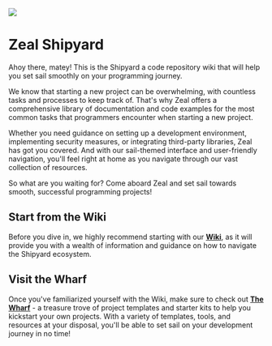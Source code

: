 ![](https://drive.google.com/drive/folders/1JGc-q8zI8CHVtSdO_IRHOtDSdaLuwzJe)

# Zeal Shipyard
Ahoy there, matey! This is the Shipyard a code repository wiki that will help you set sail smoothly on your programming journey.

We know that starting a new project can be overwhelming, with countless tasks and processes to keep track of. That's why Zeal offers a comprehensive library of documentation and code examples for the most common tasks that programmers encounter when starting a new project.

Whether you need guidance on setting up a development environment, implementing security measures, or integrating third-party libraries, Zeal has got you covered. And with our sail-themed interface and user-friendly navigation, you'll feel right at home as you navigate through our vast collection of resources.

So what are you waiting for? Come aboard Zeal and set sail towards smooth, successful programming projects!

## Start from the Wiki
Before you dive in, we highly recommend starting with our **[Wiki](https://github.com/johnno82/Shipyard/wiki)**, as it will provide you with a wealth of information and guidance on how to navigate the Shipyard ecosystem.

## Visit the Wharf
Once you've familiarized yourself with the Wiki, make sure to check out **[The Wharf](https://github.com/johnno82/Shipyard/wiki)** - a treasure trove of project templates and starter kits to help you kickstart your own projects. With a variety of templates, tools, and resources at your disposal, you'll be able to set sail on your development journey in no time!
